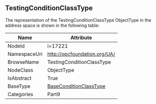 <!-- objecttype -->
## TestingConditionClassType
  
<!-- end of text -->
The representation of the TestingConditionClassType ObjectType in the address space is shown in the following table:  

|Name|Attribute|
|---|---|
|NodeId|i=17221|
|NamespaceUri|http://opcfoundation.org/UA/|
|BrowseName|TestingConditionClassType|
|NodeClass|ObjectType|
|IsAbstract|True|
|BaseType|[BaseConditionClassType](../../../Part9/ObjectTypes/BaseConditionClassType/readme.md)|
|Categories|Part9|

